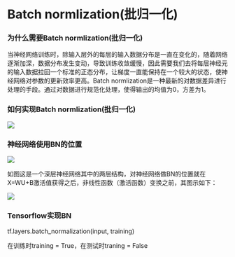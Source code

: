 # Batch normlization(批归一化)

### 为什么需要Batch normlization(批归一化)

当神经网络训练时，除输入层外的每层的输入数据分布是一直在变化的，随着网络逐渐加深，数据分布发生变动，导致训练收敛缓慢，因此需要我们去将每层神经元的输入数据拉回一个标准的正态分布，让梯度一直能保持在一个较大的状态，使神经网络对参数的更新效率更高。Batch normlization是一种最新的对数据差异进行处理的手段。通过对数据进行规范化处理，使得输出的均值为0，方差为1。

### 如何实现Batch normlization(批归一化)

![]( https://github.com/Shigurea/boke/blob/master/pic/1093303-20180219084749642-1647361064.png )

### 神经网络使用BN的位置

![]( https://github.com/Shigurea/boke/blob/master/pic/1192699-20180405213859690-1933561230.png )

如图这是一个深层神经网络其中的两层结构，对神经网络做BN的位置就在X=WU+B激活值获得之后，非线性函数（激活函数）变换之前，其图示如下： 

![]( https://github.com/Shigurea/boke/blob/master/pic/1192699-20180405213955224-1791925244.png )

### Tensorflow实现BN

tf.layers.batch_normalization(input, training)

在训练时training = True，在测试时traning = False